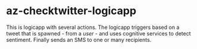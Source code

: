# az-checktwitter-logicapp
This is logicapp with several actions. The logicapp triggers based on a tweet that is spawned - from a *user* - and uses cognitive services to detect sentiment. Finally sends an SMS to one or many recipients.
